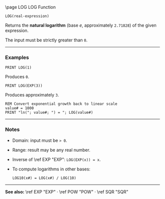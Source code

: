 \page LOG LOG Function

```basic
LOG(real-expression)
```

Returns the **natural logarithm** (base *e*, approximately `2.71828`) of the given expression.

The input must be strictly greater than `0`.

---

### Examples

```basic
PRINT LOG(1)
```

Produces `0`.

```basic
PRINT LOG(EXP(3))
```

Produces approximately `3`.

```basic
REM Convert exponential growth back to linear scale
value# = 1000
PRINT "ln("; value#; ") = "; LOG(value#)
```

---

### Notes

* Domain: input must be `> 0`.
* Range: result may be any real number.
* Inverse of \ref EXP "EXP": `LOG(EXP(x)) = x`.
* To compute logarithms in other bases:

  ```basic
  LOG10(x#) = LOG(x#) / LOG(10)
  ```

---

**See also:**
\ref EXP "EXP" · \ref POW "POW" · \ref SQR "SQR"
